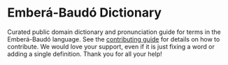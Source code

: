 
# Emberá-Baudó Dictionary

Curated public domain dictionary and pronunciation guide for terms in the Emberá-Baudó language. See the [contributing guide](https://github.com/drumworkteam/term/blob/make/.github/contributing.md) for details on how to contribute. We would love your support, even if it is just fixing a word or adding a single definition. Thank you for all your help!